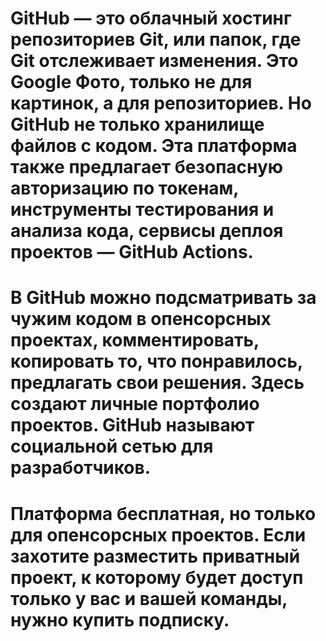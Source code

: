# GitHub — это облачный хостинг репозиториев Git, или папок, где Git отслеживает изменения. Это Google Фото, только не для картинок, а для репозиториев. Но GitHub не только хранилище файлов с кодом. Эта платформа также предлагает безопасную авторизацию по токенам, инструменты тестирования и анализа кода, сервисы деплоя проектов — GitHub Actions.

# В GitHub можно подсматривать за чужим кодом в опенсорсных проектах, комментировать, копировать то, что понравилось, предлагать свои решения. Здесь создают личные портфолио проектов. GitHub называют социальной сетью для разработчиков.

# Платформа бесплатная, но только для опенсорсных проектов. Если захотите разместить приватный проект, к которому будет доступ только у вас и вашей команды, нужно купить подписку.